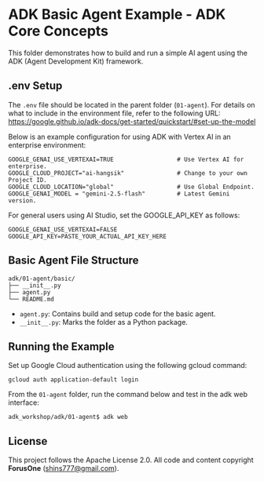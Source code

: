 # ADK Basic Agent Example - ADK Core Concepts

This folder demonstrates how to build and run a simple AI agent using the ADK (Agent Development Kit) framework.

## .env Setup

The `.env` file should be located in the parent folder (`01-agent`). For details on what to include in the environment file, refer to the following URL:  
https://google.github.io/adk-docs/get-started/quickstart/#set-up-the-model

Below is an example configuration for using ADK with Vertex AI in an enterprise environment:

```
GOOGLE_GENAI_USE_VERTEXAI=TRUE                  # Use Vertex AI for enterprise.
GOOGLE_CLOUD_PROJECT="ai-hangsik"               # Change to your own Project ID.
GOOGLE_CLOUD_LOCATION="global"                  # Use Global Endpoint.
GOOGLE_GENAI_MODEL = "gemini-2.5-flash"         # Latest Gemini version.
```

For general users using AI Studio, set the GOOGLE_API_KEY as follows:

```
GOOGLE_GENAI_USE_VERTEXAI=FALSE
GOOGLE_API_KEY=PASTE_YOUR_ACTUAL_API_KEY_HERE
```

## Basic Agent File Structure
```
adk/01-agent/basic/
├── __init__.py
├── agent.py
└── README.md
```

- `agent.py`: Contains build and setup code for the basic agent.
- `__init__.py`: Marks the folder as a Python package.

## Running the Example

Set up Google Cloud authentication using the following gcloud command:

```
gcloud auth application-default login
```

From the `01-agent` folder, run the command below and test in the adk web interface:

```
adk_workshop/adk/01-agent$ adk web
```

## License
This project follows the Apache License 2.0. All code and content copyright **ForusOne** (shins777@gmail.com).